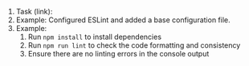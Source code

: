 1. Task (link): <!-- Link to a specific part of the task -->
2. <!-- Briefly describe what you've implemented as part of your task -->
   Example: Configured ESLint and added a base configuration file.
3. <!-- Provide step-by-step instructions for verifying your changes (if needed) -->
   Example:
    1. Run `npm install` to install dependencies
    2. Run `npm run lint` to check the code formatting and consistency
    3. Ensure there are no linting errors in the console output